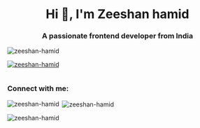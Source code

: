 <h1 align="center">Hi 👋, I'm Zeeshan hamid</h1>
<h3 align="center">A passionate frontend developer from India</h3>

<p align="left"> <img src="https://komarev.com/ghpvc/?username=zeeshan-hamid&label=Profile%20views&color=0e75b6&style=flat" alt="zeeshan-hamid" /> </p>

<p align="left"> <a href="https://github.com/ryo-ma/github-profile-trophy"><img src="https://github-profile-trophy.vercel.app/?username=zeeshan-hamid" alt="zeeshan-hamid" /></a> </p>

<p align="left"> <a href="https://twitter.com/" target="blank"><img src="https://img.shields.io/twitter/follow/?logo=twitter&style=for-the-badge" alt="" /></a> </p>

<h3 align="left">Connect with me:</h3>
<p align="left">
</p>

<p><img align="left" src="https://github-readme-stats.vercel.app/api/top-langs?username=zeeshan-hamid&show_icons=true&locale=en&layout=compact" alt="zeeshan-hamid" /></p>

<p>&nbsp;<img align="center" src="https://github-readme-stats.vercel.app/api?username=zeeshan-hamid&show_icons=true&locale=en" alt="zeeshan-hamid" /></p>

<p><img align="center" src="https://github-readme-streak-stats.herokuapp.com/?user=zeeshan-hamid&" alt="zeeshan-hamid" /></p>
